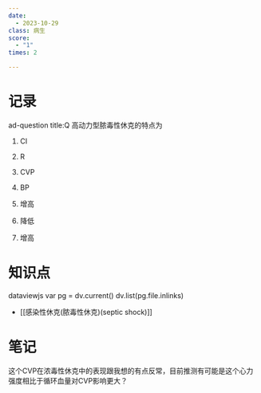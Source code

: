 ```yaml
---
date:
  - 2023-10-29
class: 病生
score:
  - "1"
times: 2

---
```



记录
==
ad-question
title:Q
高动力型脓毒性休克的特点为
1. CI
2. R
3. CVP
4. BP



1. 增高
2. 降低
3. 增高


知识点
==
dataviewjs
var pg = dv.current()
dv.list(pg.file.inlinks)

- [[感染性休克(脓毒性休克)(septic shock)]]

笔记
==
这个CVP在浓毒性休克中的表现跟我想的有点反常，目前推测有可能是这个心力强度相比于循环血量对CVP影响更大？